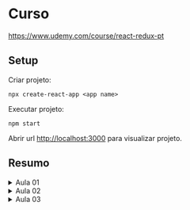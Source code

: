
# Curso
https://www.udemy.com/course/react-redux-pt

## Setup

Criar projeto:

```
npx create-react-app <app name>
```

Executar projeto:
```
npm start
```

Abrir url [http://localhost:3000](http://localhost:3000) para visualizar projeto.

## Resumo
<details> 
<summary>Aula 01</summary>

    ### Pontos Importantes
        - React é uma biblioteca
        - Padrão SinglePageApplication (SPA)
</details>

<details> 
    <summary>Aula 02</summary>

    ### Pontos Importantes
    - Iteragir com o DOM (Document Object Model)
    - Hot reload
    - Manipular root element da sua SPA (index.html)
    - Alterado exemplo para resolver códigos [deprecated](https://react.dev/blog/2022/03/08/react-18-upgrade-guide#updates-to-client-rendering-apis)
    
</details>

<details> 
    <summary>Aula 03</summary>

    ### Pontos Importantes
    - JSX: Enxtensão que permite escrever código semelhante a HTML em arquivos javascript, para usar com react é necessário realizar o importe `react`.
    - React é fortemente orientado a criação de componentes
</details>

